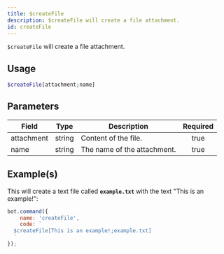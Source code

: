 ```yaml
---
title: $createFile
description: $createFile will create a file attachment.
id: createFile
---
```


`$createFile` will create a file attachment.

## Usage

```php
$createFile[attachment;name]
```

## Parameters

| Field      | Type   | Description                 | Required |
| ---------- | ------ | --------------------------- | :------: |
| attachment | string | Content of the file.        |   true   |
| name       | string | The name of the attachment. |   true   |

## Example(s)

This will create a text file called **`example.txt`** with the text "This is an example!":

```javascript
bot.command({
    name: 'createFile',
    code: `
  $createFile[This is an example!;example.txt]
  `
});
```

